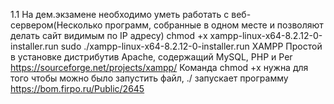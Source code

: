 1.1 На дем.экзамене необходимо уметь работать с веб-сервером(Несколько программ, собранные в одном месте и позволяют делать сайт видимым по IP адресу)
chmod +x xampp-linux-x64-8.2.12-0-installer.run
sudo ./xampp-linux-x64-8.2.12-0-installer.run
XAMPP
Простой в установке дистрибутив Apache, содержащий MySQL, PHP и Per
https://sourceforge.net/projects/xampp/
Команда сhmod +x нужна для того чтобы можно было запустить файл, ./ запускает программу
https://bom.firpo.ru/Public/2645
